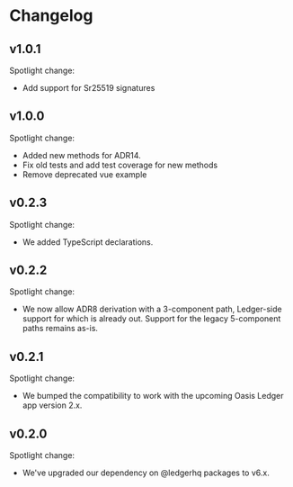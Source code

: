 # Changelog

## v1.0.1

Spotlight change:

- Add support for Sr25519 signatures

## v1.0.0

Spotlight change:

- Added new methods for ADR14.
- Fix old tests and add test coverage for new methods
- Remove deprecated vue example

## v0.2.3

Spotlight change:

- We added TypeScript declarations.

## v0.2.2

Spotlight change:

- We now allow ADR8 derivation with a 3-component path, Ledger-side support
  for which is already out.
  Support for the legacy 5-component paths remains as-is.

## v0.2.1

Spotlight change:

- We bumped the compatibility to work with the upcoming Oasis Ledger app version 2.x.

## v0.2.0

Spotlight change:

- We've upgraded our dependency on @ledgerhq packages to v6.x.
